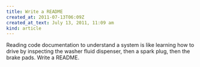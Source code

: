 ```yaml
---
title: Write a README
created_at: 2011-07-13T06:09Z
created_at_text: July 13, 2011, 11:09 am
kind: article
---
```

Reading code documentation to understand a system is like learning how to drive by inspecting the washer fluid dispenser, then a spark plug, then the brake pads. Write a README.
